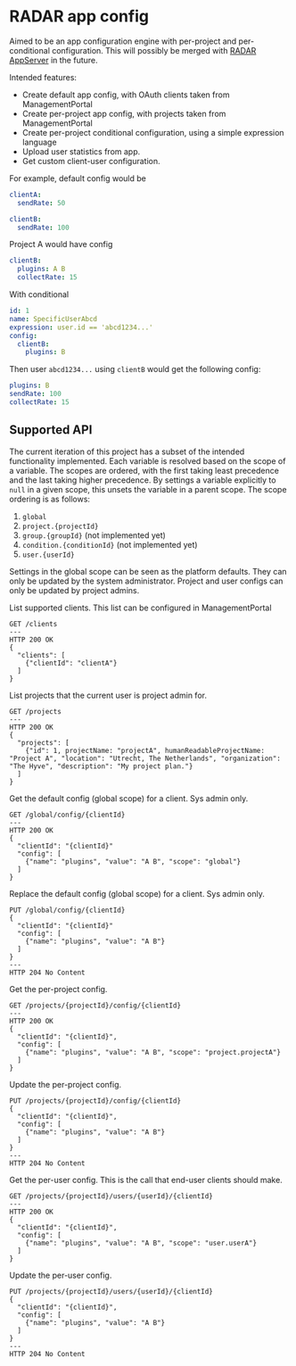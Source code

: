 # RADAR app config

Aimed to be an app configuration engine with per-project and per-conditional configuration. This will possibly be merged with [RADAR AppServer](https://github.com/radar-base/radar-appserver) in the future. 

Intended features:

- Create default app config, with OAuth clients taken from ManagementPortal
- Create per-project app config, with projects taken from ManagementPortal
- Create per-project conditional configuration, using a simple expression language
- Upload user statistics from app.
- Get custom client-user configuration.

For example, default config would be
```yaml
clientA:
  sendRate: 50

clientB:
  sendRate: 100
```

Project A would have config
```yaml
clientB:
  plugins: A B
  collectRate: 15
```

With conditional
```yaml
id: 1
name: SpecificUserAbcd
expression: user.id == 'abcd1234...'
config:
  clientB:
    plugins: B
```

Then user `abcd1234...` using `clientB` would get the following config: 

```yaml
plugins: B
sendRate: 100
collectRate: 15
```

## Supported API

The current iteration of this project has a subset of the intended functionality implemented. Each variable is resolved based on the scope of a variable. The scopes are ordered, with the first taking least precedence and the last taking higher precedence. By settings a variable explicitly to `null` in a given scope, this unsets the variable in a parent scope. The scope ordering is as follows:

1. `global`
2. `project.{projectId}`
3. `group.{groupId}` (not implemented yet)
4. `condition.{conditionId}` (not implemented yet)
5. `user.{userId}`

Settings in the global scope can be seen as the platform defaults. They can only be updated by the system administrator. Project and user configs can only be updated by project admins.

List supported clients. This list can be configured in ManagementPortal
```
GET /clients
---
HTTP 200 OK
{
  "clients": [
    {"clientId": "clientA"}
  ]
}
```

List projects that the current user is project admin for.
```
GET /projects
---
HTTP 200 OK
{
  "projects": [
    {"id": 1, projectName: "projectA", humanReadableProjectName: "Project A", "location": "Utrecht, The Netherlands", "organization": "The Hyve", "description": "My project plan."}
  ]
}
```

Get the default config (global scope) for a client. Sys admin only.
```
GET /global/config/{clientId}
---
HTTP 200 OK
{
  "clientId": "{clientId}"
  "config": [
    {"name": "plugins", "value": "A B", "scope": "global"}
  ]
}
```

Replace the default config (global scope) for a client. Sys admin only.
```
PUT /global/config/{clientId}
{
  "clientId": "{clientId}"
  "config": [
    {"name": "plugins", "value": "A B"}
  ]
}
---
HTTP 204 No Content
```

Get the per-project config.
```
GET /projects/{projectId}/config/{clientId}
---
HTTP 200 OK
{
  "clientId": "{clientId}",
  "config": [
    {"name": "plugins", "value": "A B", "scope": "project.projectA"}
  ]
}
```

Update the per-project config.
```
PUT /projects/{projectId}/config/{clientId}
{
  "clientId": "{clientId}",
  "config": [
    {"name": "plugins", "value": "A B"}
  ]
}
---
HTTP 204 No Content
```

Get the per-user config. This is the call that end-user clients should make.
```
GET /projects/{projectId}/users/{userId}/{clientId}
---
HTTP 200 OK
{
  "clientId": "{clientId}",
  "config": [
    {"name": "plugins", "value": "A B", "scope": "user.userA"}
  ]
}
```

Update the per-user config.
```
PUT /projects/{projectId}/users/{userId}/{clientId}
{
  "clientId": "{clientId}",
  "config": [
    {"name": "plugins", "value": "A B"}
  ]
}
---
HTTP 204 No Content
```